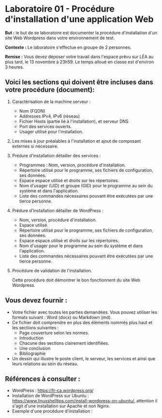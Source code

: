# Laboratoire 01 - Procédure d'installation d'une application Web


**But :** le but de se laboratoire est documenter la procédure d'installation d'un site Web Wordpress dans votre environnement de test.


**Contexte :** Le laboratoire s'effectue en groupe de 2 personnes.


**Remise :** Vous devez déposer votre travail dans l'espace prévu sur LÉA au plus tard, le 13 novembre à 23h59.
Le temps alloué en classe est d'environ 3 heures.


## Voici les sections qui doivent être incluses dans votre procédure (document):


1. Caractérisation de la machine serveur :
   
   - Nom (FQDN)
   - Addresses IPv4, IPv6 (réseau)
   - Fichier Hosts (partie lié à l'installation), et serveur DNS
   - Port des services ouverts.
   - Usager utilisé pour l'installation.


2. Les mises à jour préalables à l'installation et ajout de composant externes si nécessaire.


3. Prédure d'installation détailler des services :
   
   - Programmes : Nom, version, procédure d'installation.
   - Répertoire utilisé pour le programme, ses fichiers de configuration, ses données.
   - Espace espace utilisé et droits sur les répertoires.
   - Nom d'usager (UID) et groupe (GID) pour le programme au sein du système et dans l'application.
   - Liste des commandes nécessaires pouvant être exécutées par une tierce personne.


4. Prédure d'installation détailler de WordPress :
   
   - Nom, version, procédure d'installation.
   - Espace utilisé.
   - Répertoire utilisé pour le programme, ses fichiers de configuration, ses données.
   - Espace espace utilisé et droits sur les répertoires.
   - Nom d'usager pour le programme au sein du système et dans l'application.
   - Liste des commandes nécessaires pouvant être exécutées par une tierce personne.


5. Procédure de validation de l'installation.


   Cette procédure doit démontrer le bon fonctionnent du site Web Wordpress.


## Vous devez fournir :


- Votre fichier avec toutes les parties demandées. Vous pouvez utiliser les formats suivant : Word (docx) ou Markdown (md).
- Ce fichier doit comprendre en plus des éléments nommés plus haut et les sections suivantes :
    - Page couverture selon les normes.
    - Introduction
    - Chacune des sections clairement identifiées.
    - Une conclusion
    - Bibliographie
- Un dessin qui illustre le poste client, le serveur, les services et ainsi que leurs relations au sein du réseau.


## Références à consulter :


- WordPress : https://fr-ca.wordpress.org/
- Installation de WordPress sur Ubuntu : https://www.linuxshelltips.com/install-wordpress-on-ubuntu/, attention il s'agit d'une installation sur Apache et non Nginx.
- Exemple d'une procédure d'installation :

